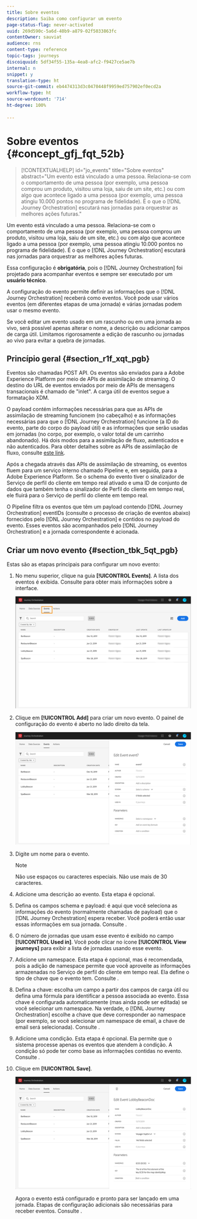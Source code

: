 ```yaml
---
title: Sobre eventos
description: Saiba como configurar um evento
page-status-flag: never-activated
uuid: 269d590c-5a6d-40b9-a879-02f5033863fc
contentOwner: sauviat
audience: rns
content-type: reference
topic-tags: journeys
discoiquuid: 5df34f55-135a-4ea8-afc2-f9427ce5ae7b
internal: n
snippet: y
translation-type: ht
source-git-commit: eb4474313d3c0470448f9959ed757902ef0ecd2a
workflow-type: ht
source-wordcount: '714'
ht-degree: 100%

---
```



# Sobre eventos {#concept_gfj_fqt_52b}

>[!CONTEXTUALHELP]
>id="jo_events"
>title="Sobre eventos"
>abstract="Um evento está vinculado a uma pessoa. Relaciona-se com o comportamento de uma pessoa (por exemplo, uma pessoa comprou um produto, visitou uma loja, saiu de um site, etc.) ou com algo que acontece ligado a uma pessoa (por exemplo, uma pessoa atingiu 10.000 pontos no programa de fidelidade). É o que o [!DNL Journey Orchestration] escutará nas jornadas para orquestrar as melhores ações futuras."

Um evento está vinculado a uma pessoa. Relaciona-se com o comportamento de uma pessoa (por exemplo, uma pessoa comprou um produto, visitou uma loja, saiu de um site, etc.) ou com algo que acontece ligado a uma pessoa (por exemplo, uma pessoa atingiu 10.000 pontos no programa de fidelidade). É o que o [!DNL Journey Orchestration] escutará nas jornadas para orquestrar as melhores ações futuras.

Essa configuração é **obrigatória**, pois o [!DNL Journey Orchestration] foi projetado para acompanhar eventos e sempre ser executado por um **usuário técnico**.

A configuração do evento permite definir as informações que o [!DNL Journey Orchestration] receberá como eventos. Você pode usar vários eventos (em diferentes etapas de uma jornada) e várias jornadas podem usar o mesmo evento.

Se você editar um evento usado em um rascunho ou em uma jornada ao vivo, será possível apenas alterar o nome, a descrição ou adicionar campos de carga útil. Limitamos rigorosamente a edição de rascunho ou jornadas ao vivo para evitar a quebra de jornadas.

## Princípio geral {#section_r1f_xqt_pgb}

Eventos são chamadas POST API. Os eventos são enviados para a Adobe Experience Platform por meio de APIs de assimilação de streaming. O destino do URL de eventos enviados por meio de APIs de mensagens transacionais é chamado de &quot;inlet&quot;. A carga útil de eventos segue a formatação XDM.

O payload contém informações necessárias para que as APIs de assimilação de streaming funcionem (no cabeçalho) e as informações necessárias para que o [!DNL Journey Orchestration] funcione (a ID do evento, parte do corpo do payload útil) e as informações que serão usadas em jornadas (no corpo, por exemplo, o valor total de um carrinho abandonado). Há dois modos para a assimilação de fluxo, autenticados e não autenticados. Para obter detalhes sobre as APIs de assimilação de fluxo, consulte [este link](https://docs.adobe.com/content/help/pt-BR/experience-platform/xdm/api/getting-started.html).

Após a chegada através das APIs de assimilação de streaming, os eventos fluem para um serviço interno chamado Pipeline e, em seguida, para a Adobe Experience Platform. Se o schema do evento tiver o sinalizador de Serviço de perfil do cliente em tempo real ativado e uma ID de conjunto de dados que também tenha o sinalizador de Perfil do cliente em tempo real, ele fluirá para o Serviço de perfil do cliente em tempo real.

O Pipeline filtra os eventos que têm um payload contendo [!DNL Journey Orchestration] eventIDs (consulte o processo de criação de eventos abaixo) fornecidos pelo [!DNL Journey Orchestration] e contidos no payload do evento. Esses eventos são acompanhados pelo [!DNL Journey Orchestration] e a jornada correspondente é acionada.

## Criar um novo evento {#section_tbk_5qt_pgb}

Estas são as etapas principais para configurar um novo evento:

1. No menu superior, clique na guia **[!UICONTROL Events]**. A lista dos eventos é exibida. Consulte [](../about/user-interface.md) para obter mais informações sobre a interface.

   ![](../assets/journey5.png)

1. Clique em **[!UICONTROL Add]** para criar um novo evento. O painel de configuração do evento é aberto no lado direito da tela.

   ![](../assets/journey6.png)

1. Digite um nome para o evento.

   >[!NOTE]
   >
   >Não use espaços ou caracteres especiais. Não use mais de 30 caracteres.

1. Adicione uma descrição ao evento. Esta etapa é opcional.
1. Defina os campos schema e payload: é aqui que você seleciona as informações do evento (normalmente chamadas de payload) que o [!DNL Journey Orchestration] espera receber. Você poderá então usar essas informações em sua jornada. Consulte [](../event/defining-the-payload-fields.md).
1. O número de jornadas que usam esse evento é exibido no campo **[!UICONTROL Used in]**. Você pode clicar no ícone **[!UICONTROL View journeys]** para exibir a lista de jornadas usando esse evento.
1. Adicione um namespace. Esta etapa é opcional, mas é recomendada, pois a adição de namespace permite que você aproveite as informações armazenadas no Serviço de perfil do cliente em tempo real. Ela define o tipo de chave que o evento tem. Consulte [](../event/selecting-the-namespace.md).
1. Defina a chave: escolha um campo a partir dos campos de carga útil ou defina uma fórmula para identificar a pessoa associada ao evento. Essa chave é configurada automaticamente (mas ainda pode ser editada) se você selecionar um namespace. Na verdade, o [!DNL Journey Orchestration] escolhe a chave que deve corresponder ao namespace (por exemplo, se você selecionar um namespace de email, a chave de email será selecionada). Consulte [](../event/defining-the-event-key.md).
1. Adicione uma condição. Esta etapa é opcional. Ela permite que o sistema processe apenas os eventos que atendem à condição. A condição só pode ter como base as informações contidas no evento. Consulte [](../event/adding-a-condition.md).
1. Clique em **[!UICONTROL Save]**.

   ![](../assets/journey7.png)

   Agora o evento está configurado e pronto para ser lançado em uma jornada. Etapas de configuração adicionais são necessárias para receber eventos. Consulte [](../event/additional-steps-to-send-events-to-journey-orchestration.md).
